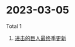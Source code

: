 # 2023-03-05

Total 1

<!-- BEGIN -->
<!-- UpdateTime Sun Mar 05 2023 01:02:37 GMT+0800 (China Standard Time) -->

1. [进击的巨人最终季更新](https://www.zhihu.com/search?q=进击的巨人最终季更新)

<!-- END -->
